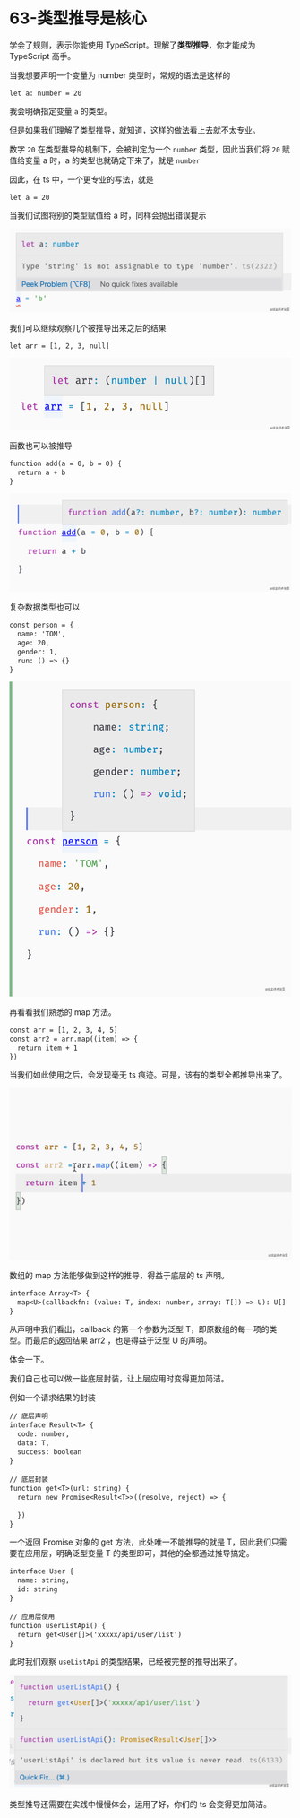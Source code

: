 # 63-类型推导是核心

学会了规则，表示你能使用 TypeScript。理解了**类型推导**，你才能成为 TypeScript 高手。

当我想要声明一个变量为 number 类型时，常规的语法是这样的

```
let a: number = 20
```

我会明确指定变量 `a` 的类型。

但是如果我们理解了类型推导，就知道，这样的做法看上去就不太专业。

数字 `20` 在类型推导的机制下，会被判定为一个 `number` 类型，因此当我们将 `20` 赋值给变量 a 时，a 的类型也就确定下来了，就是 `number`

因此，在 ts 中，一个更专业的写法，就是

```
let a = 20
```

当我们试图将别的类型赋值给 a 时，同样会抛出错误提示

![img](./assets/1-20240301120054593.png)

我们可以继续观察几个被推导出来之后的结果

```
let arr = [1, 2, 3, null]
```

![img](./assets/1-20240301120054610.png)

函数也可以被推导

```
function add(a = 0, b = 0) {
  return a + b
}
```

![img](./assets/1-20240301120054598.png)

复杂数据类型也可以

```
const person = {
  name: 'TOM',
  age: 20,
  gender: 1,
  run: () => {}
}
```

![img](./assets/1-20240301120054583.png)

再看看我们熟悉的 map 方法。

```
const arr = [1, 2, 3, 4, 5]
const arr2 = arr.map((item) => {
  return item + 1
})
```

当我们如此使用之后，会发现毫无 ts 痕迹。可是，该有的类型全都推导出来了。

![img](./assets/1-20240301120054627.png)

数组的 map 方法能够做到这样的推导，得益于底层的 ts 声明。

```
interface Array<T> {
  map<U>(callbackfn: (value: T, index: number, array: T[]) => U): U[]
}
```

从声明中我们看出，callback 的第一个参数为泛型 T，即原数组的每一项的类型。而最后的返回结果 arr2 ，也是得益于泛型 U 的声明。

体会一下。

我们自己也可以做一些底层封装，让上层应用时变得更加简洁。

例如一个请求结果的封装

```
// 底层声明
interface Result<T> {
  code: number,
  data: T,
  success: boolean
}

// 底层封装
function get<T>(url: string) {
  return new Promise<Result<T>>((resolve, reject) => {

  })
}
```

一个返回 Promise 对象的 get 方法，此处唯一不能推导的就是 T，因此我们只需要在应用层，明确泛型变量 T 的类型即可，其他的全都通过推导搞定。

```
interface User {
  name: string,
  id: string
}

// 应用层使用
function userListApi() {
  return get<User[]>('xxxxx/api/user/list')
}
```

此时我们观察 `useListApi` 的类型结果，已经被完整的推导出来了。

![img](./assets/1-20240301120054631.png)

类型推导还需要在实践中慢慢体会，运用了好，你们的 ts 会变得更加简洁。